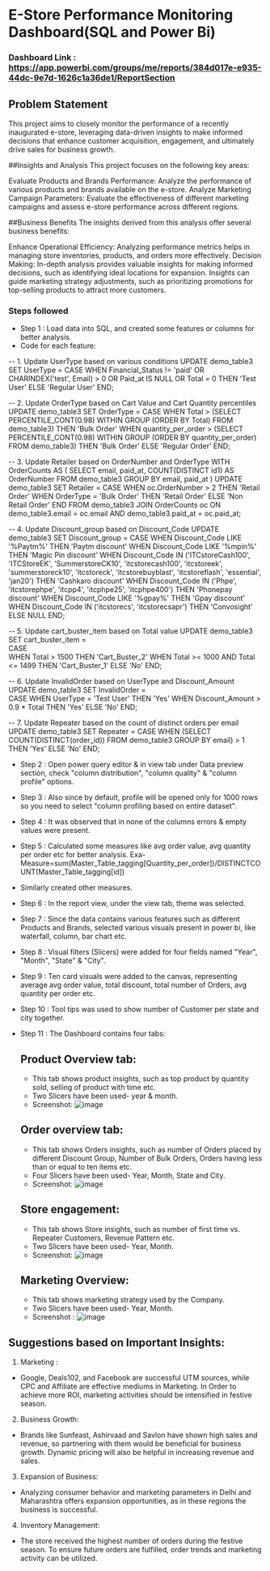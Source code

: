 # E-Store Performance Monitoring Dashboard(SQL and Power Bi)

### Dashboard Link : https://app.powerbi.com/groups/me/reports/384d017e-e935-44dc-9e7d-1626c1a36de1/ReportSection

## Problem Statement

This project aims to closely monitor the performance of a recently inaugurated e-store, leveraging data-driven insights to make informed decisions that enhance customer acquisition, engagement, and ultimately drive sales for business growth.

##Insights and Analysis
This project focuses on the following key areas:

Evaluate Products and Brands Performance: Analyze the performance of various products and brands available on the e-store.
Analyze Marketing Campaign Parameters: Evaluate the effectiveness of different marketing campaigns and assess e-store performance across different regions.

##Business Benefits
The insights derived from this analysis offer several business benefits:

Enhance Operational Efficiency:
Analyzing performance metrics helps in managing store inventories, products, and orders more effectively.
Decision Making:
In-depth analysis provides valuable insights for making informed decisions, such as identifying ideal locations for expansion.
Insights can guide marketing strategy adjustments, such as prioritizing promotions for top-selling products to attract more customers.

### Steps followed 

- Step 1 : Load data into SQL, and created some features or columns for better analysis.
- Code for each feature:
  
-- 1. Update UserType based on various conditions
UPDATE demo_table3
SET UserType = 
    CASE
        WHEN Financial_Status != 'paid' OR
             CHARINDEX('test', Email) > 0 OR
             Paid_at IS NULL OR
             Total = 0 THEN 'Test User'
        ELSE 'Regular User'
    END;

-- 2. Update OrderType based on Cart Value and Cart Quantity percentiles
UPDATE demo_table3
SET OrderType = 
    CASE
        WHEN Total > (SELECT PERCENTILE_CONT(0.98) WITHIN GROUP (ORDER BY Total) FROM demo_table3) THEN 'Bulk Order'
        WHEN quantity_per_order > (SELECT PERCENTILE_CONT(0.98) WITHIN GROUP (ORDER BY quantity_per_order) FROM demo_table3) THEN 'Bulk Order'
        ELSE 'Regular Order'
    END;

-- 3. Update Retailer based on OrderNumber and OrderType
WITH OrderCounts AS (
    SELECT email, paid_at, COUNT(DISTINCT id1) AS OrderNumber
    FROM demo_table3
    GROUP BY email, paid_at
)
UPDATE demo_table3
SET Retailer = 
    CASE 
        WHEN oc.OrderNumber > 2 THEN 'Retail Order'
        WHEN OrderType = 'Bulk Order' THEN 'Retail Order'
        ELSE 'Non Retail Order'
    END
FROM demo_table3
JOIN OrderCounts oc ON demo_table3.email = oc.email AND demo_table3.paid_at = oc.paid_at;

-- 4. Update Discount_group based on Discount_Code
UPDATE demo_table3
SET Discount_group = 
    CASE 
        WHEN Discount_Code LIKE '%Paytm%' THEN 'Paytm discount'
        WHEN Discount_Code LIKE '%mpin%' THEN 'Magic Pin discount'
        WHEN Discount_Code IN ('ITCstoreCash100', 'ITCStoreEK', 'SummerstoreCK10', 'itcstorecash100', 'itcstoreek', 'summerstoreck10', 'itcstoreck', 'itcstorebuyblast', 'itcstoreflash', 'essential', 'jan20') THEN 'Cashkaro discount'
        WHEN Discount_Code IN ('Phpe', 'itcstorephpe', 'itcpp4', 'itcphpe25', 'itcphpe400') THEN 'Phonepay discount'
        WHEN Discount_Code LIKE '%gpay%' THEN 'Gpay discount'
        WHEN Discount_Code IN ('itcstorecs', 'itcstorecsapr') THEN 'Convosight'
        ELSE NULL
    END;

-- 5. Update cart_buster_item based on Total value
UPDATE demo_table3
SET cart_buster_item =  
    CASE  
        WHEN Total > 1500 THEN 'Cart_Buster_2'
        WHEN Total >= 1000 AND Total <= 1499 THEN 'Cart_Buster_1'
        ELSE 'No'
    END;

-- 6. Update InvalidOrder based on UserType and Discount_Amount
UPDATE demo_table3
SET InvalidOrder =  
    CASE 
        WHEN UserType = 'Test User' THEN 'Yes'
        WHEN Discount_Amount > 0.9 * Total THEN 'Yes'
        ELSE 'No'
    END;

-- 7. Update Repeater based on the count of distinct orders per email
UPDATE demo_table3 
SET Repeater = 
    CASE 
        WHEN (SELECT COUNT(DISTINCT(order_id)) FROM demo_table3 GROUP BY email) > 1 THEN 'Yes'
        ELSE 'No'
    END;





  
- Step 2 : Open power query editor & in view tab under Data preview section, check "column distribution", "column quality" & "column profile" options.
- Step 3 : Also since by default, profile will be opened only for 1000 rows so you need to select "column profiling based on entire dataset".
- Step 4 : It was observed that in none of the columns errors & empty values were present.
- Step 5 : Calculated some measures like avg order value, avg quantity per order etc for better analysis. Exa-
  Measure=sum(Master_Table_tagging[Quantity_per_order])/DISTINCTCOUNT(Master_Table_tagging[id]) 
- Similarly created  other measures.
- Step 6 : In the report view, under the view tab, theme was selected.
- Step 7 : Since the data contains various features such as different Products and Brands, selected various visuals present in power bi, like waterfall, column, bar chart etc.
- Step 8 : Visual filters (Slicers) were added for four fields named "Year", "Month", "State" & "City".
- Step 9 : Ten card visuals were added to the canvas, representing average avg order value, total discount, total number of Orders, avg quantity per order etc.
- Step 10 : Tool tips was used to show number of Customer per state and city together. 
- Step 11 : The Dashboard contains four tabs: 

  ## Product Overview tab:
  - This tab shows product insights, such as top product by quantity sold, selling of product with time etc.
  - Two Slicers have been used- year & month.
  - Screenshot: 
![image](https://github.com/nikhil9325/Power-Bi-Dashboard/assets/131294221/17b3f956-74ea-4e2d-8c3a-c3c526ad746f)

  ## Order overview tab:
  - This tab shows Orders insights, such as number of Orders placed by different Discount Group, Number of Bulk Orders, Orders having less than or equal to ten items etc.
  - Four Slicers have been used- Year, Month, State and City.
  -  Screenshot:
![image](https://github.com/nikhil9325/Power-Bi-Dashboard/assets/131294221/10ea8096-3ec3-4668-8496-4556ee45230c)

 
  ## Store engagement:
  - This tab shows Store insights, such as number of first time vs. Repeater Customers, Revenue Pattern etc. 
  - Two Slicers have been used- Year, Month.
  - Screenshot:
![image](https://github.com/nikhil9325/Power-Bi-Dashboard/assets/131294221/39ea3c8a-1d33-426a-bb57-f30129d98c86)

  
 
  ## Marketing Overview:

  - This tab shows marketing strategy used by the Company.
  - Two Slicers have been used- Year, Month.
  - Screenshot :
![image](https://github.com/nikhil9325/Power-Bi-Dashboard/assets/131294221/c156d840-d9fe-4740-ab6a-1c858c928b51)

 ## Suggestions based on Important Insights: 
 1) Marketing :
- Google, Deals102, and Facebook are successful UTM sources, while CPC and Affiliate are effective mediums in Marketing. In Order to achieve more ROI, marketing activities should be intensified in festive season.

2) Business Growth:
- Brands like Sunfeast, Ashirvaad and Savlon have shown high sales and revenue, so partnering with them would be beneficial for business growth. Dynamic pricing will also be helpful in increasing revenue and sales.

3) Expansion of Business:
- Analyzing consumer behavior and marketing parameters in Delhi and Maharashtra offers expansion opportunities, as in these regions the business is 
successful. 

4) Inventory Management:
- The store received the highest number of orders during the festive season. To ensure future orders are fulfilled, order trends and marketing activity can be utilized.
        
     
